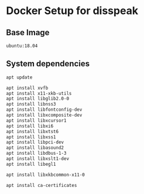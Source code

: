 # Docker Setup for disspeak

## Base Image

`ubuntu:18.04`

## System dependencies

```bash
apt update

apt install xvfb
apt install x11-xkb-utils
apt install libglib2.0-0
apt install libnss3
apt install libfontconfig-dev
apt install libxcomposite-dev
apt install libxcursor1
apt install libxi6
apt install libxtst6
apt install libxss1
apt install libpci-dev
apt install libasound2
apt install libdbus-1-3
apt install libxslt1-dev
apt install libegl1

apt install libxkbcommon-x11-0

apt install ca-certificates
```
